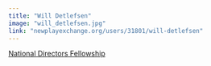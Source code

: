 ```yaml
---
title: "Will Detlefsen"
image: "will_detlefsen.jpg"
link: "newplayexchange.org/users/31801/will-detlefsen"
---
```


[National Directors Fellowship](/affiliated-artists/national-directors-fellowship)